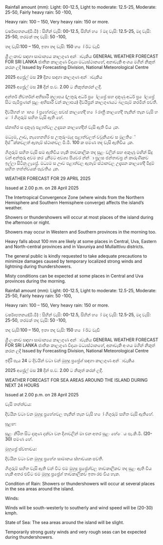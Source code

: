 Rainfall amount (mm): Light: 00-12.5, Light to moderate: 12.5-25, Moderate: 25-50, Fairly heavy rain: 50 -100,

Heavy rain: 100 – 150, Very heavy rain: 150 or more.

වර්ෂාපතනය(මි.මී) : සිහින් වැසි: 00-12.5, සිහින් හ ෝ මද වැසි: 12.5-25, මද වැසි: 25-50, තරමක් තද වැසි: 50 -100,

තද වැසි:100 – 150, ඉතා තද වැසි: 150 හ ෝ ඊට වැඩි

ශ්‍රී ලංකාව සඳහා සාමාන්‍යය කාලගුණ අන්‍ාවැකිය GENERAL WEATHER FORECAST FOR SRI LANKA ජාතික කාලගුණ විදයා මධ්‍යස්ථානහේ, අනාවැකි අංශය මගින් නිකුත් කරන ලදි Issued by Forecasting Division, National Meteorological Centre

2025 අප්‍රේල් මස 29 දින්‍ය සඳහා කාලගුණ අන්‍ාවැකිය

2025 අප්‍රේල් මස 28 දින්‍ ප.ව. 2.00 ට නිකුත්කරන්‍ ලදී.

අන්තර් නිවර්තන්‍ අභිසාරී කලාපය (උතුරු අර්ධ ප්‍ර ෝලප්‍රේ සහ දකුණු අර්ධ ප්‍ර ෝලප්‍රේ සිට පැමිප්‍රණන්‍ සුළං අභිසාරී වන්‍ කලාපය) දිවයිප්‍රන් කාලගුණයට බලපෑම් කරමින් පවතී.

දිවයිහන් හ ාහ ෝ ප්‍රහේශවල සවස් කාලහේදී හ ෝ රාත්‍රී කාලහේදී තැනින් තැන වැසි හ ෝ ගිගුරුම් සහිත වැසි ඇති හේ.

ස්නාහිර ස දකුණු පළාත්වල උදෑසන කාලහේදීත් වැසි ඇති විය ැක.

මධ්‍යම, ඌව, නැහෙනහිර ස උතුරු-මැද පළාත්වලත් වවුනියාව ස මුලතිේ දිස්ික්කවලත් ඇතැම් ස්ථානවල මි.මී. 100 ක පමණ තද වැසි ඇතිවිය ැක.

ගිගුරුම් සහිත වැසි සම ඇතිවිය හැකි තාවකාලික තද සුළං වලින් සහ අකුණු මඟින් සිදු වන්‍ අන්‍තුරු අවම කර ැනීමට අවශ්‍ය පියවර න්න්‍ා ප්‍රලස ජන්‍තාවප්‍ර න් කාරුණිකව ඉල්ලා සිටිනු ලැප්‍රේ. මධ්‍යම ස ඌව පළාත්වල ඇතැම් ස්ථානවල උදෑසන කාලහේදී මීදුම් සහිත තත්ත්වයක් පැවතිය ැක.

WEATHER FORECAST FOR 29 APRIL 2025

Issued at 2.00 p.m. on 28 April 2025

The Intertropical Convergence Zone (where winds from the Northern Hemisphere and Southern Hemisphere converge) affects the island’s weather.

Showers or thundershowers will occur at most places of the island during the afternoon or night.

Showers may occur in Western and Southern provinces in the morning too.

Heavy falls about 100 mm are likely at some places in Central, Uva, Eastern and North-central provinces and in Vavuniya and Mullaittivu districts.

The general public is kindly requested to take adequate precautions to minimize damages caused by temporary localized strong winds and lightning during thundershowers.

Misty conditions can be expected at some places in Central and Uva provinces during the morning.

Rainfall amount (mm): Light: 00-12.5, Light to moderate: 12.5-25, Moderate: 25-50, Fairly heavy rain: 50 -100,

Heavy rain: 100 – 150, Very heavy rain: 150 or more.

වර්ෂාපතනය(මි.මී) : සිහින් වැසි: 00-12.5, සිහින් හ ෝ මද වැසි: 12.5-25, මද වැසි: 25-50, තරමක් තද වැසි: 50 -100,

තද වැසි:100 – 150, ඉතා තද වැසි: 150 හ ෝ ඊට වැඩි

ශ්‍රී ලංකාව සඳහා සාමාන්‍යය කාලගුණ අන්‍ාවැකිය GENERAL WEATHER FORECAST FOR SRI LANKA ජාතික කාලගුණ විදයා මධ්‍යස්ථානහේ, අනාවැකි අංශය මගින් නිකුත් කරන ලදි Issued by Forecasting Division, National Meteorological Centre

ඉදිරි පැය 24 ට දිවයින්‍ වටා වන්‍ මුහුදු ප්‍රප්‍රේශ්‍ සඳහා කාලගුණ අන්‍ාවැකිය

2025 අප්‍රේල් මස 28 දින්‍ ප.ව. 2.00 ට නිකුත් කරන්‍ ලදී.

WEATHER FORECAST FOR SEA AREAS AROUND THE ISLAND DURING NEXT 24 HOURS

Issued at 2.00 p.m. on 28 April 2025

වැසි තත්ත්වය:

දිවයින වටා වන මුහුදු ප්‍රහේශවල තැනින් තැන වැසි හ ෝ ගිගුරුම් සහිත වැසි ඇතිහේ.

සුළඟ:

සුළං නිරිත සිට දකුණ දක්වා වන දිශාවලින් මා එන අතර සුළං හේෙය පැ.කි.මී. (20-30) පමණ හේ.

මුහුප්‍රේ ස්වභාවය:

දිවයින වටා වන මුහුදු ප්‍රහේශ සාමානය ස්භාවයක පවතී.

ගිගුරුම් සහිත වැසි ඇති වන්‍ විට එම මුහුදු ප්‍රප්‍රේශ්‍වල තාවකාලිකව තද සුළං ඇති විය හැකි අතර එවිට එම මුහුදු ප්‍රප්‍රේශ්‍ තාවකාලිකව ඉතා රළු විය හැක.

Condition of Rain: Showers or thundershowers will occur at several places in the sea areas around the island.

Winds:

Winds will be south-westerly to southerly and wind speed will be (20-30) kmph.

State of Sea: The sea areas around the island will be slight.

Temporarily strong gusty winds and very rough seas can be expected during thundershowers.